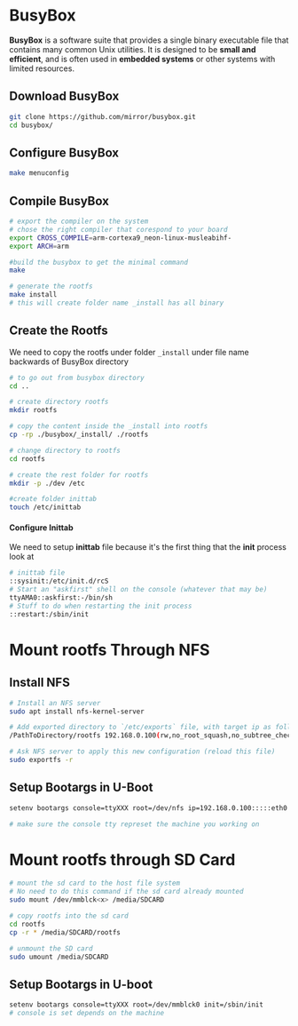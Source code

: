 # BusyBox

**BusyBox** is a software suite that provides a single binary executable file that contains many common Unix utilities. It is designed to be **small and efficient**, and is often used in **embedded systems** or other systems with limited resources. 

## Download BusyBox

```bash
git clone https://github.com/mirror/busybox.git
cd busybox/
```

## Configure BusyBox

```bash
make menuconfig
```

## Compile BusyBox

```bash
# export the compiler on the system
# chose the right compiler that corespond to your board
export CROSS_COMPILE=arm-cortexa9_neon-linux-musleabihf-
export ARCH=arm

#build the busybox to get the minimal command
make

# generate the rootfs
make install
# this will create folder name _install has all binary
```

## Create the Rootfs

We need to copy the rootfs under folder `_install` under file name backwards of BusyBox directory  

```bash
# to go out from busybox directory
cd ..

# create directory rootfs
mkdir rootfs

# copy the content inside the _install into rootfs
cp -rp ./busybox/_install/ ./rootfs

# change directory to rootfs
cd rootfs

# create the rest folder for rootfs
mkdir -p ./dev /etc

#create folder inittab
touch /etc/inittab
```

#### Configure Inittab

We need to setup **inittab** file because it's the first thing that the **init** process look at

```bash
# inittab file 
::sysinit:/etc/init.d/rcS
# Start an "askfirst" shell on the console (whatever that may be)
ttyAMA0::askfirst:-/bin/sh
# Stuff to do when restarting the init process
::restart:/sbin/init
```

# Mount rootfs Through NFS

## Install NFS

```bash
# Install an NFS server
sudo apt install nfs-kernel-server

# Add exported directory to `/etc/exports` file, with target ip as follows
/PathToDirectory/rootfs 192.168.0.100(rw,no_root_squash,no_subtree_check)

# Ask NFS server to apply this new configuration (reload this file)
sudo exportfs -r
```

## Setup Bootargs in U-Boot

```bash
setenv bootargs console=ttyXXX root=/dev/nfs ip=192.168.0.100:::::eth0 nfsroot=192.168.0.1:/home/fady/Documents/busybox/_install,nfsvers=3,tcp rw init=/sbin/init

# make sure the console tty represet the machine you working on
```

# Mount rootfs through SD Card

```bash
# mount the sd card to the host file system
# No need to do this command if the sd card already mounted
sudo mount /dev/mmblck<x> /media/SDCARD

# copy rootfs into the sd card
cd rootfs
cp -r * /media/SDCARD/rootfs

# unmount the SD card
sudo umount /media/SDCARD
```

## Setup Bootargs in U-boot

```bash
setenv bootargs console=ttyXXX root=/dev/mmblck0 init=/sbin/init
# console is set depends on the machine
```

